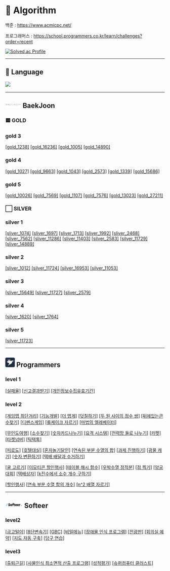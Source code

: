 # 🧮 Algorithm

백준 : https://www.acmicpc.net/


프로그래머스 : https://school.programmers.co.kr/learn/challenges?order=recent

[![Solved.ac Profile](http://mazassumnida.wtf/api/v2/generate_badge?boj=wlwhdrnjs1)](https://solved.ac/wlwhdrnjs1/)

---

## 📖 Language
<img src="https://img.shields.io/badge/Java-1572B6?style=for-the-badge&logo=java&logoColor=white">


---

## <img src="imgFile/baekjoon.png" width="50" height="20"> BaekJoon
### 🟨 GOLD
### gold 3
[[gold_1238]](https://github.com/jijongkwon/Algorithm/blob/main/src/main/java/baekjoon/gold/gold3/gold_1238)
[[gold_16236]](https://github.com/jijongkwon/Algorithm/blob/main/src/main/java/baekjoon/gold/gold3/gold_16236)
[[gold_1005]](https://github.com/jijongkwon/Algorithm/blob/main/src/main/java/baekjoon/gold/gold3/gold_1005)
[[gold_14890]](https://github.com/jijongkwon/Algorithm/blob/main/src/main/java/baekjoon/gold/gold3/gold_14890)

### gold 4
[[gold_1027]](https://github.com/jijongkwon/Algorithm/blob/main/src/main/java/baekjoon/gold/gold4/gold_1027)
[[gold_9663]](https://github.com/jijongkwon/Algorithm/blob/main/src/main/java/baekjoon/gold/gold4/gold_9663)
[[gold_1043]](https://github.com/jijongkwon/Algorithm/blob/main/src/main/java/baekjoon/gold/gold4/gold_1043)
[[gold_2573]](https://github.com/jijongkwon/Algorithm/blob/main/src/main/java/baekjoon/gold/gold4/gold_2573)
[[gold_1339]](https://github.com/jijongkwon/Algorithm/blob/main/src/main/java/baekjoon/gold/gold4/gold_1339)
[[gold_15686]](https://github.com/jijongkwon/Algorithm/blob/main/src/main/java/baekjoon/gold/gold4/gold_15686)

### gold 5
[[gold_10026]](https://github.com/jijongkwon/Algorithm/blob/main/src/main/java/baekjoon/gold/gold5/gold_10026)
[[gold_7569]](https://github.com/jijongkwon/Algorithm/blob/main/src/main/java/baekjoon/gold/gold5/gold_7569)
[[gold_1107]](https://github.com/jijongkwon/Algorithm/blob/main/src/main/java/baekjoon/gold/gold5/gold_1107)
[[gold_7576]](https://github.com/jijongkwon/Algorithm/blob/main/src/main/java/baekjoon/gold/gold5/gold_7576)
[[gold_13023]](https://github.com/jijongkwon/Algorithm/blob/main/src/main/java/baekjoon/gold/gold5/gold_13023)
[[gold_27211]](https://github.com/jijongkwon/Algorithm/blob/main/src/main/java/baekjoon/gold/gold5/gold_27211)

### ⬜️ SILVER
### silver 1
[[sliver_1074]](https://github.com/jijongkwon/Algorithm/blob/main/src/main/java/baekjoon/silver/silver1/silver_1074)
[[sliver_1697]](https://github.com/jijongkwon/Algorithm/blob/main/src/main/java/baekjoon/silver/silver1/silver_1697)
[[sliver_1713]](https://github.com/jijongkwon/Algorithm/blob/main/src/main/java/baekjoon/silver/silver1/silver_1713)
[[sliver_1992]](https://github.com/jijongkwon/Algorithm/blob/main/src/main/java/baekjoon/silver/silver1/silver_1992)
[[sliver_2468]](https://github.com/jijongkwon/Algorithm/blob/main/src/main/java/baekjoon/silver/silver1/silver_2468)
[[sliver_7562]](https://github.com/jijongkwon/Algorithm/blob/main/src/main/java/baekjoon/silver/silver1/silver_7562)
[[sliver_11286]](https://github.com/jijongkwon/Algorithm/blob/main/src/main/java/baekjoon/silver/silver1/silver_11286)
[[sliver_11403]](https://github.com/jijongkwon/Algorithm/blob/main/src/main/java/baekjoon/silver/silver1/silver_11403)
[[silver_2583]](https://github.com/jijongkwon/Algorithm/blob/main/src/main/java/baekjoon/silver/silver1/silver_2583)
[[silver_11729]](https://github.com/jijongkwon/Algorithm/blob/main/src/main/java/baekjoon/silver/silver1/silver_11729)
[[sliver_14889]](https://github.com/jijongkwon/Algorithm/blob/main/src/main/java/baekjoon/silver/silver1/silver_14889)

### silver 2
[[sliver_1012]](https://github.com/jijongkwon/Algorithm/blob/main/src/main/java/baekjoon/silver/silver2/silver_1012)
[[silver_11724]](https://github.com/jijongkwon/Algorithm/blob/main/src/main/java/baekjoon/silver/silver2/silver_11724)
[[silver_16953]](https://github.com/jijongkwon/Algorithm/blob/main/src/main/java/baekjoon/silver/silver2/silver_16953)
[[silver_11053]](https://github.com/jijongkwon/Algorithm/blob/main/src/main/java/baekjoon/silver/silver2/silver_11053)

### silver 3
[[sliver_15649]](https://github.com/jijongkwon/Algorithm/blob/main/src/main/java/baekjoon/silver/silver2/silver_15659)
[[sliver_11727]](https://github.com/jijongkwon/Algorithm/blob/main/src/main/java/baekjoon/silver/silver2/silver_11727)
[[sliver_2579]](https://github.com/jijongkwon/Algorithm/blob/main/src/main/java/baekjoon/silver/silver2/silver_2579)

### silver 4
[[silver_1620]](https://github.com/jijongkwon/Algorithm/blob/main/src/main/java/baekjoon/silver/silver4/silver_1620)
[[silver_1764]](https://github.com/jijongkwon/Algorithm/blob/main/src/main/java/baekjoon/silver/silver4/silver_1764)

### silver 5
[[silver_11723]](https://github.com/jijongkwon/Algorithm/blob/main/src/main/java/baekjoon/silver/silver5/silver_11723)

---

## <img src="imgFile/programmers.png" width="30" height="30"> Programmers

### level 1
[[실패율]](https://github.com/jijongkwon/Algorithm/tree/main/src/main/java/programmers/level1/%EC%8B%A4%ED%8C%A8%EC%9C%A8)
[[신고결과받기]](https://github.com/jijongkwon/Algorithm/tree/main/src/main/java/programmers/level1/%EC%8B%A0%EA%B3%A0%EA%B2%B0%EA%B3%BC%EB%B0%9B%EA%B8%B0)
[[개인정보수집유효기간]](https://github.com/jijongkwon/Algorithm/tree/main/src/main/java/programmers/level1/%EA%B0%9C%EC%9D%B8%EC%A0%95%EB%B3%B4%EC%88%98%EC%A7%91%EC%9C%A0%ED%9A%A8%EA%B8%B0%EA%B0%84)

### level 2
[[게임맵 최단거리]](https://github.com/jijongkwon/Algorithm/tree/main/src/main/java/programmers/level2/%EA%B2%8C%EC%9E%84%EB%A7%B5%EC%B5%9C%EB%8B%A8%EA%B1%B0%EB%A6%AC)
[[기능개발]](https://github.com/jijongkwon/Algorithm/tree/main/src/main/java/programmers/level2/%EA%B8%B0%EB%8A%A5%EA%B0%9C%EB%B0%9C)
[[더 맵게]](https://github.com/jijongkwon/Algorithm/tree/main/src/main/java/programmers/level2/%EB%8D%94%EB%A7%B5%EA%B2%8C)
[[덧칠하기]](https://github.com/jijongkwon/Algorithm/tree/main/src/main/java/programmers/level2/%EB%8D%A7%EC%B9%A0%ED%95%98%EA%B8%B0)
[[두 원 사이의 정수 쌍]](https://github.com/jijongkwon/Algorithm/tree/main/src/main/java/programmers/level2/%EB%91%90%EC%9B%90%EC%82%AC%EC%9D%B4%EC%9D%98%EC%A0%95%EC%88%98%EC%8C%8D)
[[뒤에있는큰수찾기]](https://github.com/jijongkwon/Algorithm/tree/main/src/main/java/programmers/level2/%EB%92%A4%EC%97%90%EC%9E%88%EB%8A%94%ED%81%B0%EC%88%98%EC%B0%BE%EA%B8%B0)
[[디펜스게임]](https://github.com/jijongkwon/Algorithm/tree/main/src/main/java/programmers/level2/%EB%94%94%ED%8E%9C%EC%8A%A4%EA%B2%8C%EC%9E%84)
[[롤케이크 자르기]](https://github.com/jijongkwon/Algorithm/tree/main/src/main/java/programmers/level2/%EB%A1%A4%EC%BC%80%EC%9D%B4%ED%81%AC%EC%9E%90%EB%A5%B4%EA%B8%B0)
[[마법의 엘레베이터]](https://github.com/jijongkwon/Algorithm/tree/main/src/main/java/programmers/level2/%EB%A7%88%EB%B2%95%EC%9D%98%EC%97%98%EB%A0%88%EB%B2%A0%EC%9D%B4%ED%84%B0)


[[무인도여행]](https://github.com/jijongkwon/Algorithm/tree/main/src/main/java/programmers/level2/%EB%AC%B4%EC%9D%B8%EB%8F%84%EC%97%AC%ED%96%89)
[[소수찾기]](https://github.com/jijongkwon/Algorithm/tree/main/src/main/java/programmers/level2/%EC%86%8C%EC%88%98%EC%B0%BE%EA%B8%B0)
[[숫자카드나누기]](https://github.com/jijongkwon/Algorithm/tree/main/src/main/java/programmers/level2/%EB%92%A4%EC%97%90%EC%9E%88%EB%8A%94%ED%81%B0%EC%88%98%EC%B0%BE%EA%B8%B0)
[[요격 시스템]](https://github.com/jijongkwon/Algorithm/tree/main/src/main/java/programmers/level2/%EC%9A%94%EA%B2%A9%EC%8B%9C%EC%8A%A4%ED%85%9C)
[[전력망 둘로 나누기]](https://github.com/jijongkwon/Algorithm/tree/main/src/main/java/programmers/level2/%EC%A0%84%EB%A0%A5%EB%A7%9D%EB%91%98%EB%A1%9C%EB%82%98%EB%88%84%EA%B8%B0)
[[카펫]](https://github.com/jijongkwon/Algorithm/tree/main/src/main/java/programmers/level2/%EC%B9%B4%ED%8E%AB)
[[타켓넘버]](https://github.com/jijongkwon/Algorithm/tree/main/src/main/java/programmers/level2/%ED%83%80%EC%BC%93%EB%84%98%EB%B2%84)
[[틱택톡]](https://github.com/jijongkwon/Algorithm/tree/main/src/main/java/programmers/level2/%ED%8B%B1%ED%83%9D%ED%86%A1)


[[피로도]](https://github.com/jijongkwon/Algorithm/tree/main/src/main/java/programmers/level2/%ED%94%BC%EB%A1%9C%EB%8F%84)
[[호텔대실]](https://github.com/jijongkwon/Algorithm/tree/main/src/main/java/programmers/level2/%ED%98%B8%ED%85%94%EB%8C%80%EC%8B%A4)
[[혼자놀기달인]](https://github.com/jijongkwon/Algorithm/tree/main/src/main/java/programmers/level2/%ED%98%BC%EC%9E%90%EB%86%80%EA%B8%B0%EB%8B%AC%EC%9D%B8)
[[연속된 부분 수열의 합]](https://github.com/jijongkwon/Algorithm/tree/main/src/main/java/programmers/level2/%EC%97%B0%EC%86%8D%EB%90%9C%EB%B6%80%EB%B6%84%EC%88%98%EC%97%B4%ED%95%A9)
[[과제 진행하기]](https://github.com/jijongkwon/Algorithm/tree/main/src/main/java/programmers/level2/%EA%B3%BC%EC%A0%9C%EC%A7%84%ED%96%89%ED%95%98%EA%B8%B0)
[[광물 캐기]](https://github.com/jijongkwon/Algorithm/tree/main/src/main/java/programmers/level2/%EA%B4%91%EB%AC%BC%EC%BA%90%EA%B8%B0)
[[숫자 변환하기]](https://github.com/jijongkwon/Algorithm/tree/main/src/main/java/programmers/level2/%EC%88%AB%EC%9E%90%EB%B3%80%ED%99%98%ED%95%98%EA%B8%B0)
[[택배 배달과 수거하기]](https://github.com/jijongkwon/Algorithm/tree/main/src/main/java/programmers/level2/%ED%83%9D%EB%B0%B0%EB%B0%B0%EB%8B%AC%EA%B3%BC%EC%88%98%EA%B1%B0%ED%95%98%EA%B8%B0)

[[귤 고르기]](https://github.com/jijongkwon/Algorithm/tree/main/src/main/java/programmers/level2/%EA%B7%A4%EA%B3%A0%EB%A5%B4%EA%B8%B0)
[[이모티콘 할인행사]](https://github.com/jijongkwon/Algorithm/tree/main/src/main/java/programmers/level2/%EC%9D%B4%EB%AA%A8%ED%8B%B0%EC%BD%98%ED%95%A0%EC%9D%B8%ED%96%89%EC%82%AC)
[[테이블 해시 함수]](https://github.com/jijongkwon/Algorithm/tree/main/src/main/java/programmers/level2/%ED%85%8C%EC%9D%B4%EB%B8%94%ED%95%B4%EC%8B%9C%ED%95%A8%EC%88%98)
[[우박수열 정적분]](https://github.com/jijongkwon/Algorithm/tree/main/src/main/java/programmers/level2/%EC%9A%B0%EB%B0%95%EC%88%98%EC%97%B4%EC%A0%95%EC%A0%81%EB%B6%84)
[[점 찍기]](https://github.com/jijongkwon/Algorithm/tree/main/src/main/java/programmers/level2/%EC%A0%90%EC%B0%8D%EA%B8%B0)
[[양궁대회]](https://github.com/jijongkwon/Algorithm/tree/main/src/main/java/programmers/level2/%EC%96%91%EA%B6%81%EB%8C%80%ED%9A%8C)
[[택배상자]](https://github.com/jijongkwon/Algorithm/tree/main/src/main/java/programmers/level2/%ED%83%9D%EB%B0%B0%EC%83%81%EC%9E%90)
[[k진수에서 소수 개수 구하기]](https://github.com/jijongkwon/Algorithm/tree/main/src/main/java/programmers/level2/k%EC%A7%84%EC%88%98%EC%97%90%EC%84%9C%EC%86%8C%EC%88%98%EA%B0%9C%EC%88%98%EA%B5%AC%ED%95%98%EA%B8%B0)

[[할인행사]](https://github.com/jijongkwon/Algorithm/tree/main/src/main/java/programmers/level2/%ED%95%A0%EC%9D%B8%ED%96%89%EC%82%AC)
[[연속 부분 수열 합의 개수]](https://github.com/jijongkwon/Algorithm/tree/main/src/main/java/programmers/level2/%EC%97%B0%EC%86%8D%EB%B6%80%EB%B6%84%EC%88%98%EC%97%B4%ED%95%A9%EC%9D%98%EA%B0%9C%EC%88%98)
[[n^2 배열 자르기]](https://github.com/jijongkwon/Algorithm/tree/main/src/main/java/programmers/level2/n2%EB%B0%B0%EC%97%B4%EC%9E%90%EB%A5%B4%EA%B8%B0)

---

## <img src="imgFile/softear.png" width="55" height="20"> Softeer

### level2
[[금고털이]](https://github.com/jijongkwon/Algorithm/tree/main/src/main/java/softeer/level2/%EA%B8%88%EA%B3%A0%ED%84%B8%EC%9D%B4)
[[8단변속기]](https://github.com/jijongkwon/Algorithm/tree/main/src/main/java/softeer/level2/%ED%8C%94%EB%8B%A8%EB%B3%80%EC%86%8D%EA%B8%B0)
[[GBC]](https://github.com/jijongkwon/Algorithm/tree/main/src/main/java/softeer/level2/GBC)
[[비밀메뉴]](https://github.com/jijongkwon/Algorithm/tree/main/src/main/java/softeer/level2/%EB%B9%84%EB%B0%80%EB%A9%94%EB%89%B4)
[[장애물 인식 프로그램]](https://github.com/jijongkwon/Algorithm/tree/main/src/main/java/softeer/level2/%EC%9E%A5%EC%95%A0%EB%AC%BC%EC%9D%B8%EC%8B%9D%ED%94%84%EB%A1%9C%EA%B7%B8%EB%9E%A8)
[[전광판]](https://github.com/jijongkwon/Algorithm/tree/main/src/main/java/softeer/level2/%EC%A0%84%EA%B4%91%ED%8C%90)
[[회의실 예약]](https://github.com/jijongkwon/Algorithm/tree/main/src/main/java/softeer/level2/%ED%9A%8C%EC%9D%98%EC%8B%A4%EC%98%88%EC%95%BD)
[[지도 자동 구축]](https://github.com/jijongkwon/Algorithm/tree/main/src/main/java/softeer/level2/%EC%A7%80%EB%8F%84%EC%9E%90%EB%8F%99%EA%B5%AC%EC%B6%95)
[[당구 연습]](https://github.com/jijongkwon/Algorithm/tree/main/src/main/java/programmers/level2/%EB%8B%B9%EA%B5%AC%EC%97%B0%EC%8A%B5)

### level3
[[출퇴근길]](https://github.com/jijongkwon/Algorithm/tree/main/src/main/java/softeer/level3/%EC%B6%9C%ED%87%B4%EA%B7%BC%EA%B8%B8)
[[사물인식 최소면적 산출 프로그램]](https://github.com/jijongkwon/Algorithm/tree/main/src/main/java/softeer/level3/%EC%82%AC%EB%AC%BC%EC%9D%B8%EC%8B%9D%EC%B5%9C%EC%86%8C%EB%A9%B4%EC%A0%81%EC%82%B0%EC%B6%9C%ED%94%84%EB%A1%9C%EA%B7%B8%EB%9E%A8)
[[성적평가]](https://github.com/jijongkwon/Algorithm/tree/main/src/main/java/softeer/level3/%EC%84%B1%EC%A0%81%ED%8F%89%EA%B0%80)
[[슈퍼컴퓨터 클러스트]](https://github.com/jijongkwon/Algorithm/tree/main/src/main/java/softeer/level3/%EC%8A%88%ED%8D%BC%EC%BB%B4%ED%93%A8%ED%84%B0%ED%81%B4%EB%9F%AC%EC%8A%A4%ED%8A%B8)